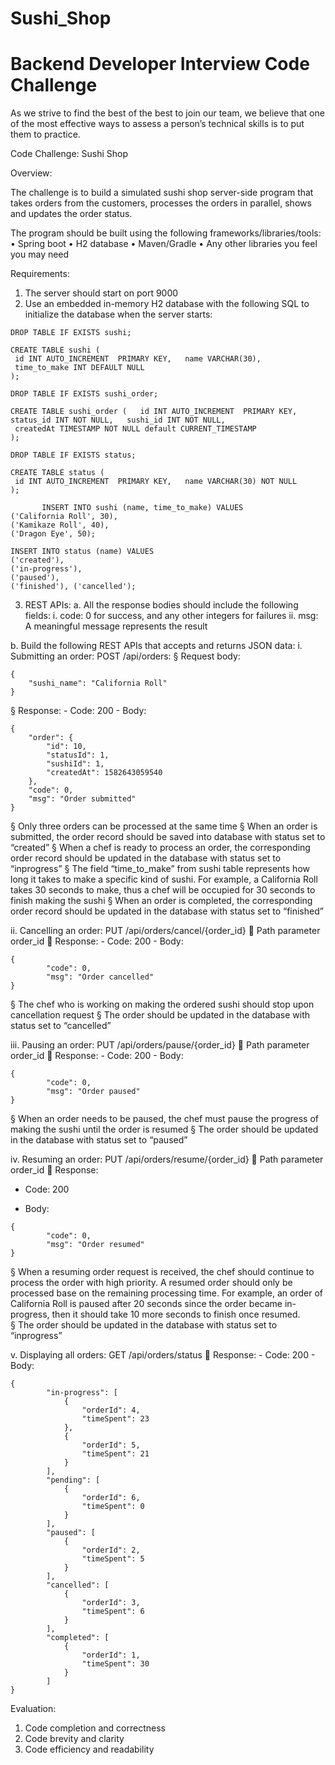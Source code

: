 # Sushi_Shop

Backend Developer Interview Code Challenge
=======


As we strive to find the best of the best to join our team, we believe that one of the most effective ways to assess a person’s technical skills is to put them to practice.

Code Challenge: Sushi Shop

Overview:

The challenge is to build a simulated sushi shop server-side program that takes orders from the customers, processes the orders in parallel, shows and updates the order status.

The program should be built using the following frameworks/libraries/tools:
•	Spring boot
•	H2 database
•	Maven/Gradle
•	Any other libraries you feel you may need

Requirements:

1.	The server should start on port 9000
2.	Use an embedded in-memory H2 database with the following SQL to initialize the database when the server starts:
 ```
DROP TABLE IF EXISTS sushi; 
   
CREATE TABLE sushi ( 
  id INT AUTO_INCREMENT  PRIMARY KEY,   name VARCHAR(30), 
  time_to_make INT DEFAULT NULL 
); 
 
DROP TABLE IF EXISTS sushi_order; 
 
CREATE TABLE sushi_order (   id INT AUTO_INCREMENT  PRIMARY KEY,   status_id INT NOT NULL,   sushi_id INT NOT NULL, 
  createdAt TIMESTAMP NOT NULL default CURRENT_TIMESTAMP 
); 
 
DROP TABLE IF EXISTS status; 
 
CREATE TABLE status ( 
  id INT AUTO_INCREMENT  PRIMARY KEY,   name VARCHAR(30) NOT NULL 
); 
 
	 	INSERT INTO sushi (name, time_to_make) VALUES 
('California Roll', 30), 
('Kamikaze Roll', 40), 
('Dragon Eye', 50); 
 
INSERT INTO status (name) VALUES 
('created'), 
('in-progress'), 
('paused'), 
('finished'), ('cancelled'); 
 ```
3. REST APIs:
   a.	All the response bodies should include the following fields:
   i.	code: 0 for success, and any other integers for failures
   ii.	msg: A meaningful message represents the result

b.	Build the following REST APIs that accepts and returns JSON data:
i. Submitting an order: POST /api/orders:
§	Request body:
```
{ 
    "sushi_name": "California Roll" 
} 
```
§	Response: - Code: 200 - Body:
```
{ 
    "order": { 
        "id": 10, 
        "statusId": 1, 
        "sushiId": 1, 
        "createdAt": 1582643059540 
    }, 
    "code": 0, 
    "msg": "Order submitted" 
} 
```
§	Only three orders can be processed at the same time
§	When an order is submitted, the order record should be saved into database with status set to “created”
§	When a chef is ready to process an order, the corresponding order record should be updated in the database with status set to “inprogress”
§	The field “time_to_make” from sushi table represents how long it takes to make a specific kind of sushi. For example, a California Roll takes 30 seconds to make, thus a chef will be occupied for 30 seconds to finish making the sushi
§	When an order is completed, the corresponding order record should be updated in the database with status set to “finished”

ii.	Cancelling an order: PUT /api/orders/cancel/{order_id}  Path parameter order_id   Response: - 	Code: 200 - 	Body:
```
{ 
	 	"code": 0, 
	 	"msg": "Order cancelled" 
} 
```
§	The chef who is working on making the ordered sushi should stop upon cancellation request
§	The order should be updated in the database with status set to
“cancelled”

iii.	Pausing an order: PUT /api/orders/pause/{order_id}  Path parameter order_id   Response: - 	Code: 200 - 	Body:
```
{ 
	 	"code": 0, 
	 	"msg": "Order paused" 
} 
```
§	When an order needs to be paused, the chef must pause the progress of making the sushi until the order is resumed
§	The order should be updated in the database with status set to
“paused”

iv.	Resuming an order: PUT /api/orders/resume/{order_id}  Path parameter order_id   Response:
-	Code: 200


-	Body:
```
{ 
	 	"code": 0, 
	 	"msg": "Order resumed" 
} 
```
§	When a resuming order request is received, the chef should continue to process the order with high priority. A resumed order should only be processed base on the remaining processing time. For example, an order of California Roll is paused after 20 seconds since the order became in-progress, then it should take 10 more seconds to finish once resumed.  
§	The order should be updated in the database with status set to “inprogress”

v. Displaying all orders: GET /api/orders/status  Response: - 	Code: 200 - 	Body:
```
{ 
	 	"in-progress": [ 
	 	 	{ 
	 	 	 	"orderId": 4, 
	 	 	 	"timeSpent": 23 
	 	 	}, 
	 	 	{ 
	 	 	 	"orderId": 5, 
	 	 	 	"timeSpent": 21 
	 	 	} 
	 	], 
	 	"pending": [ 
	 	 	{ 
	 	 	 	"orderId": 6, 
	 	 	 	"timeSpent": 0 
	 	 	} 
	 	], 
	 	"paused": [ 
	 	 	{ 
	 	 	 	"orderId": 2, 
	 	 	 	"timeSpent": 5 
	 	 	} 
	 	], 
	 	"cancelled": [ 
	 	 	{ 
	 	 	 	"orderId": 3, 
	 	 	 	"timeSpent": 6 
	 	 	} 
	 	], 
	 	"completed": [ 
	 	 	{ 
	 	 	 	"orderId": 1, 
	 	 	 	"timeSpent": 30 
	 	 	} 
	 	] 
} 
 ```

Evaluation:
1.	Code completion and correctness
2.	Code brevity and clarity
3.	Code efficiency and readability 
 
